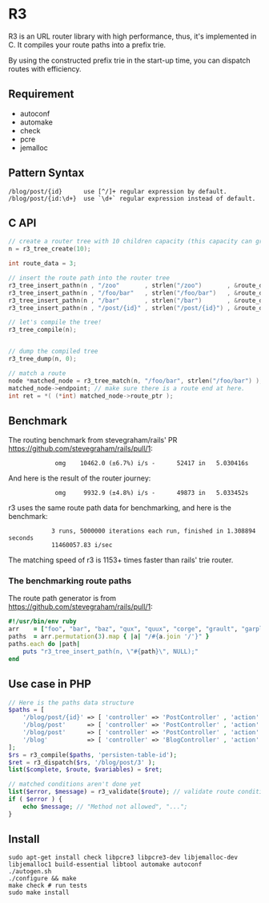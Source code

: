 R3
================

R3 is an URL router library with high performance, thus, it's implemented in C.
It compiles your route paths into a prefix trie.

By using the constructed prefix trie in the start-up time, you can dispatch
routes with efficiency.


Requirement
-----------------------

* autoconf
* automake
* check
* pcre
* jemalloc

Pattern Syntax
-----------------------

    /blog/post/{id}      use [^/]+ regular expression by default.
    /blog/post/{id:\d+}  use `\d+` regular expression instead of default.


C API
------------------------

```c
// create a router tree with 10 children capacity (this capacity can grow dynamically)
n = r3_tree_create(10);

int route_data = 3;

// insert the route path into the router tree
r3_tree_insert_pathn(n , "/zoo"       , strlen("/zoo")       , &route_data );
r3_tree_insert_pathn(n , "/foo/bar"   , strlen("/foo/bar")   , &route_data );
r3_tree_insert_pathn(n , "/bar"       , strlen("/bar")       , &route_data );
r3_tree_insert_pathn(n , "/post/{id}" , strlen("/post/{id}") , &route_data );

// let's compile the tree!
r3_tree_compile(n);


// dump the compiled tree
r3_tree_dump(n, 0);

// match a route
node *matched_node = r3_tree_match(n, "/foo/bar", strlen("/foo/bar") );
matched_node->endpoint; // make sure there is a route end at here.
int ret = *( (*int) matched_node->route_ptr );
```



Benchmark
-----------------------
The routing benchmark from stevegraham/rails' PR <https://github.com/stevegraham/rails/pull/1>:

                 omg    10462.0 (±6.7%) i/s -      52417 in   5.030416s

And here is the result of the router journey:

                 omg     9932.9 (±4.8%) i/s -      49873 in   5.033452s

r3 uses the same route path data for benchmarking, and here is the benchmark:

                3 runs, 5000000 iterations each run, finished in 1.308894 seconds
                11460057.83 i/sec

The matching speed of r3 is 1153+ times faster than rails' trie router.


### The benchmarking route paths 

The route path generator is from <https://github.com/stevegraham/rails/pull/1>:

```ruby
#!/usr/bin/env ruby
arr    = ["foo", "bar", "baz", "qux", "quux", "corge", "grault", "garply"]
paths  = arr.permutation(3).map { |a| "/#{a.join '/'}" }
paths.each do |path|
    puts "r3_tree_insert_path(n, \"#{path}\", NULL);"
end
```


Use case in PHP
-----------------------

```php
// Here is the paths data structure
$paths = [
    '/blog/post/{id}' => [ 'controller' => 'PostController' , 'action' => 'item'   , 'method'   => 'GET' ] , 
    '/blog/post'      => [ 'controller' => 'PostController' , 'action' => 'list'   , 'method'   => 'GET' ] , 
    '/blog/post'      => [ 'controller' => 'PostController' , 'action' => 'create' , 'method' => 'POST' ]  , 
    '/blog'           => [ 'controller' => 'BlogController' , 'action' => 'list'   , 'method'   => 'GET' ] , 
];
$rs = r3_compile($paths, 'persisten-table-id');
$ret = r3_dispatch($rs, '/blog/post/3' );
list($complete, $route, $variables) = $ret;

// matched conditions aren't done yet
list($error, $message) = r3_validate($route); // validate route conditions
if ( $error ) {
    echo $message; // "Method not allowed", "...";
}
```

Install
----------------------

    sudo apt-get install check libpcre3 libpcre3-dev libjemalloc-dev libjemalloc1 build-essential libtool automake autoconf
    ./autogen.sh
    ./configure && make
    make check # run tests
    sudo make install




